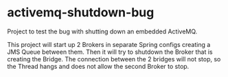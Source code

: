 activemq-shutdown-bug
=====================

Project to test the bug with shutting down an embedded ActiveMQ.

This project will start up 2 Brokers in separate Spring configs creating a JMS Queue between them.  Then it will try to shutdown the Broker that is creating the Bridge.  The connection between the 2 bridges will not stop, so the Thread hangs and does not allow the second Broker to stop.
